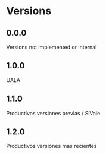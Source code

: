 # Versions

## 0.0.0

Versions not implemented or internal

## 1.0.0

UALA

## 1.1.0

Productivos versiones previas / SiVale

## 1.2.0

Productivos versiones más recientes
